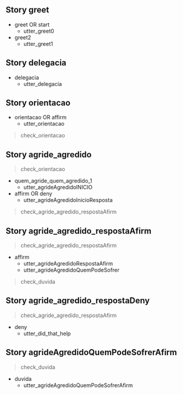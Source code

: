 ## Story greet
* greet OR start
    - utter_greet0
* greet2
    - utter_greet1

## Story delegacia
* delegacia
    - utter_delegacia
## Story orientacao
* orientacao OR affirm
    - utter_orientacao
>check_orientacao
## Story agride_agredido
>check_orientacao
* quem_agride_quem_agredido_1
    - utter_agrideAgredidoINICIO
* affirm OR deny
    - utter_agrideAgredidoInicioResposta
>check_agride_agredido_respostaAfirm
## Story agride_agredido_respostaAfirm
>check_agride_agredido_respostaAfirm
* affirm
    - utter_agrideAgredidoRespostaAfirm
    - utter_agrideAgredidoQuemPodeSofrer
>check_duvida
## Story agride_agredido_respostaDeny
>check_agride_agredido_respostaAfirm
* deny
    - utter_did_that_help
## Story agrideAgredidoQuemPodeSofrerAfirm
>check_duvida
* duvida
    - utter_agrideAgredidoQuemPodeSofrerAfirm